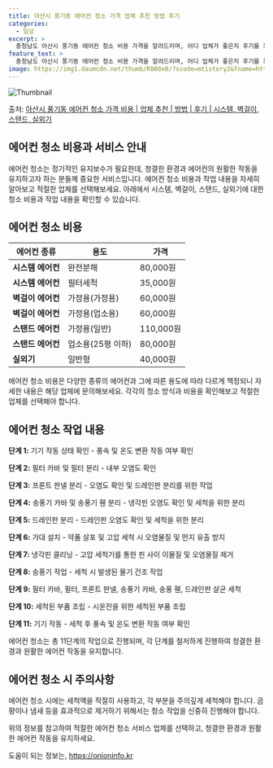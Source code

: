 ```yaml
---
title: 아산시 풍기동 에어컨 청소 가격 업체 추천 방법 후기
categories:
  - 일상
excerpt: >
  충청남도 아산시 풍기동 에어컨 청소 비용 가격을 알려드리며, 어디 업체가 좋은지 후기를 통해 알아보겠습니다. 현재 글에서는 시스템, 벽걸이, 스탠드, 실외기 각각에 대해 청소 비용이 나와 있으니 참고하시면 되겠습니다. 에어컨 분해 청소 방법 보기 👈 클릭셀프 에어컨 청소 방법 보기👈 클릭아산시 풍기동 에어컨 청소 비용시스템에어컨 방식클리닝방식금액1way 방식에어컨 완전분해80,000원1way 방식에어컨 필터세척35,000원2way 방식에어컨 완전분해90,000원2way 방식에어컨 필터세척35,000원4way 방식에어컨 완전분해120,000원4way 방식에어컨 필터세척35,000원원형방식에어컨 완전분해140,000원원형방식에어컨 필터세척35,000원에어컨 청소 견적 샘플 보기 👈 클릭에어컨 냄새의 원인에어..
feature_text: >
  충청남도 아산시 풍기동 에어컨 청소 비용 가격을 알려드리며, 어디 업체가 좋은지 후기를 통해 알아보겠습니다. 현재 글에서는 시스템, 벽걸이, 스탠드, 실외기 각각에 대해 청소 비용이 나와 있으니 참고하시면 되겠습니다. 에어컨 분해 청소 방법 보기 👈 클릭셀프 에어컨 청소 방법 보기👈 클릭아산시 풍기동 에어컨 청소 비용시스템에어컨 방식클리닝방식금액1way 방식에어컨 완전분해80,000원1way 방식에어컨 필터세척35,000원2way 방식에어컨 완전분해90,000원2way 방식에어컨 필터세척35,000원4way 방식에어컨 완전분해120,000원4way 방식에어컨 필터세척35,000원원형방식에어컨 완전분해140,000원원형방식에어컨 필터세척35,000원에어컨 청소 견적 샘플 보기 👈 클릭에어컨 냄새의 원인에어..
image: https://img1.daumcdn.net/thumb/R800x0/?scode=mtistory2&fname=https%3A%2F%2Fblog.kakaocdn.net%2Fdn%2FTT3BJ%2FbtsHyvwc47h%2FVfYDrPBQpj62wE965bxiwk%2Fimg.webp
---
```


![Thumbnail](https://img1.daumcdn.net/thumb/R800x0/?scode=mtistory2&fname=https%3A%2F%2Fblog.kakaocdn.net%2Fdn%2FTT3BJ%2FbtsHyvwc47h%2FVfYDrPBQpj62wE965bxiwk%2Fimg.webp)

<p>출처: <a href="https://onioninfo.kr/entry/%EC%95%84%EC%82%B0%EC%8B%9C-%ED%92%8D%EA%B8%B0%EB%8F%99-%EC%97%90%EC%96%B4%EC%BB%A8-%EC%B2%AD%EC%86%8C-%EA%B0%80%EA%B2%A9-%EB%B9%84%EC%9A%A9-%EC%97%85%EC%B2%B4-%EC%B6%94%EC%B2%9C-%EB%B0%A9%EB%B2%95-%ED%9B%84%EA%B8%B0-%EC%8B%9C%EC%8A%A4%ED%85%9C-%EB%B2%BD%EA%B1%B8%EC%9D%B4-%EC%8A%A4%ED%83%A0%EB%93%9C-%EC%8B%A4%EC%99%B8%EA%B8%B0" rel="dofollow">아산시 풍기동 에어컨 청소 가격 비용 | 업체 추천 | 방법 | 후기 | 시스템, 벽걸이, 스탠드, 실외기</a> </p>

## 에어컨 청소 비용과 서비스 안내



에어컨 청소는 정기적인 유지보수가 필요한데, 청결한 환경과 에어컨의 원활한 작동을 유지하고자 하는 분들께 중요한 서비스입니다. 에어컨 청소
비용과 작업 내용을 자세히 알아보고 적절한 업체를 선택해보세요. 아래에서 시스템, 벽걸이, 스탠드, 실외기에 대한 청소 비용과 작업 내용을
확인할 수 있습니다.



## 에어컨 청소 비용

에어컨 종류 | 용도 | 가격  
---|---|---  
**시스템 에어컨** | 완전분해 | 80,000원  
**시스템 에어컨** | 필터세척 | 35,000원  
**벽걸이 에어컨** | 가정용(가정용) | 60,000원  
**벽걸이 에어컨** | 가정용(업소용) | 60,000원  
**스탠드 에어컨** | 가정용(일반) | 110,000원  
**스탠드 에어컨** | 업소용(25평 이하) | 80,000원  
**실외기** | 일반형 | 40,000원  
  


에어컨 청소 비용은 다양한 종류의 에어컨과 그에 따른 용도에 따라 다르게 책정되니 자세한 내용은 해당 업체에 문의해보세요. 각각의 청소
방식과 비용을 확인해보고 적절한 업체를 선택해야 합니다.



## 에어컨 청소 작업 내용

**단계 1:** 기기 작동 상태 확인 - 풍속 및 온도 변환 작동 여부 확인

**단계 2:** 필터 카바 및 필터 분리 - 내부 오염도 확인

**단계 3:** 프론트 판넬 분리 - 오염도 확인 및 드레인판 분리를 위한 작업

**단계 4:** 송풍기 카바 및 송풍기 휀 분리 - 냉각핀 오염도 확인 및 세척을 위한 분리

**단계 5:** 드레인판 분리 - 드레인판 오염도 확인 및 세척을 위한 분리

**단계 6:** 가대 설치 - 약품 살포 및 고압 세척 시 오염물질 및 먼지 유출 방지

**단계 7:** 냉각핀 클리닝 - 고압 세척기를 통한 핀 사이 이물질 및 오염물질 제거

**단계 8:** 송풍기 작업 - 세척 시 발생된 물기 건조 작업

**단계 9:** 필터 카바, 필터, 프론트 판넬, 송풍기 카바, 송풍 휀, 드레인판 살균 세척

**단계 10:** 세척된 부품 조립 - 시운전을 위한 세척된 부품 조립

**단계 11:** 기기 작동 - 세척 후 풍속 및 온도 변환 작동 여부 확인



에어컨 청소는 총 11단계의 작업으로 진행되며, 각 단계를 철저하게 진행하여 청결한 환경과 원활한 에어컨 작동을 유지합니다.



## 에어컨 청소 시 주의사항

에어컨 청소 시에는 세척액을 적절히 사용하고, 각 부분을 주의깊게 세척해야 합니다. 곰팡이나 냄새 등을 효과적으로 제거하기 위해서는 청소
작업을 신중히 진행해야 합니다.



위의 정보를 참고하여 적절한 에어컨 청소 서비스 업체를 선택하고, 청결한 환경과 원활한 에어컨 작동을 유지하세요.

 

도움이 되는 정보는, <a href="https://onioninfo.kr" rel="dofollow">https://onioninfo.kr</a>


